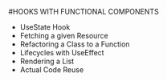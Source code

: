 #HOOKS WITH FUNCTIONAL COMPONENTS
- UseState Hook
- Fetching a given Resource
- Refactoring a Class to a Function 
- Lifecycles with UseEffect
- Rendering a List 
- Actual Code Reuse